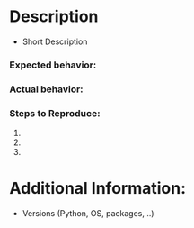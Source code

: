 # Description
- Short Description

### Expected behavior:
### Actual behavior:

### Steps to Reproduce:
1.
1.
1.

# Additional Information:
- Versions (Python, OS, packages, ..)